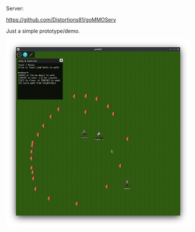 Server:

https://github.com/Distortions81/goMMOServ

Just a simple prototype/demo.

![preview image](https://github.com/Distortions81/goMMO/blob/main/preview.png)
